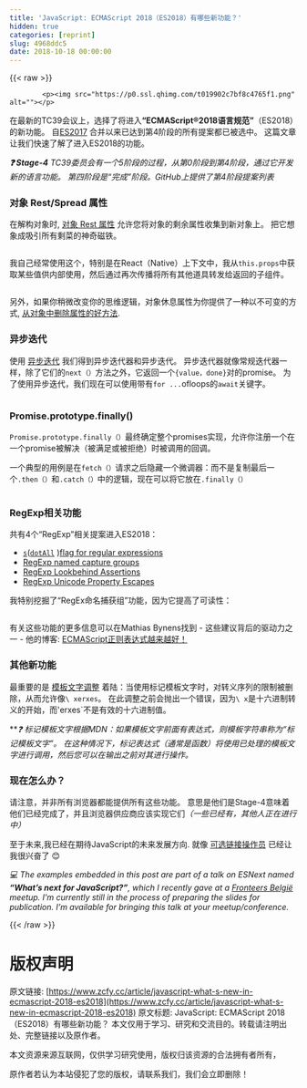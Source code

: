 ```yaml
---
title: 'JavaScript: ECMAScript 2018（ES2018）有哪些新功能？'
hidden: true
categories: [reprint]
slug: 4968ddc5
date: 2018-10-18 00:00:00
---
```


{{< raw >}}

            <p><img src="https://p0.ssl.qhimg.com/t019902c7bf8c4765f1.png" alt=""></p>
<p>在最新的TC39会议上，选择了将进入<strong>“ECMAScript®2018语言规范”</strong>（ES2018）的新功能。 自<a href="https://www.bram.us/2017/07/18/es2017-es8-language-features/">ES2017</a> 合并以来已达到第4阶段的所有提案都已被选中。 这篇文章让我们快速了解了进入ES2018的功能。 </p>
<p><strong><em>❓ Stage-4</em></strong> <em>TC39委员会有一个5阶段的过程，从第0阶段到第4阶段，通过它开发新的语言功能。 第四阶段是“完成”阶段。GitHub上提供了第4阶段提案列表</em></p>
<h3>对象 Rest/Spread 属性</h3>
<p>在解构对象时, <a href="https://github.com/tc39/proposal-object-rest-spread">对象 Rest 属性</a> 允许您将对象的剩余属性收集到新对象上。 把它想象成吸引所有剩菜的神奇磁铁。</p>
<p><img src="https://p0.ssl.qhimg.com/t018ae788fa61f569f8.png" alt=""></p>
<p>我自己经常使用这个，特别是在React（Native）上下文中，我从<code>this.props</code>中获取某些值供内部使用，然后通过再次传播将所有其他道具转发给返回的子组件。</p>
<p><img src="https://p0.ssl.qhimg.com/t01e5b700f55b4f0e33.png" alt=""></p>
<p>另外，如果你稍微改变你的思维逻辑，对象休息属性为你提供了一种以不可变的方式, <a href="https://www.bram.us/2018/01/10/javascript-removing-a-property-from-an-object-immutably-by-destructuring-it/">从对象中删除属性的好方法</a>.</p>
<h3>异步迭代</h3>
<p>使用 <a href="https://github.com/tc39/proposal-async-iteration">异步迭代</a> 我们得到异步迭代器和异步迭代。 异步迭代器就像常规迭代器一样，除了它们的<code>next（）</code>方法之外，它返回一个<code>{value，done}</code>对的promise。 为了使用异步迭代，我们现在可以使用带有<code>for ...</code>ofloops的<code>await</code>关键字。</p>
<p><img src="https://p0.ssl.qhimg.com/t0185be641b30d874d6.png" alt=""></p>
<h3>Promise.prototype.finally()</h3>
<p><code>Promise.prototype.finally（）</code>最终确定整个promises实现，允许你注册一个在一个promise被解决（被满足或被拒绝）时被调用的回调。</p>
<p>一个典型的用例是在<code>fetch（）</code>请求之后隐藏一个微调器：而不是复制最后一个<code>.then（）</code>和<code>.catch（）</code>中的逻辑，现在可以将它放在<code>.finally（）</code></p>
<p><img src="https://p0.ssl.qhimg.com/t013b661bef1e678083.png" alt=""></p>
<h3>RegExp相关功能</h3>
<p>共有4个“RegExp”相关提案进入ES2018：</p>
<ul>
<li><a href="https://github.com/tc39/proposal-regexp-dotall-flag"><code>s</code></a>(<a href="https://github.com/tc39/proposal-regexp-dotall-flag"><code>dotAll</code></a> )<a href="https://github.com/tc39/proposal-regexp-dotall-flag">flag for regular expressions</a></li>
<li><a href="https://github.com/tc39/proposal-regexp-named-groups">RegExp named capture groups</a></li>
<li><a href="https://github.com/tc39/proposal-regexp-lookbehind">RegExp Lookbehind Assertions</a></li>
<li><a href="https://github.com/tc39/proposal-regexp-unicode-property-escapes">RegExp Unicode Property Escapes</a></li>
</ul>
<p>我特别挖掘了“RegEx命名捕获组”功能，因为它提高了可读性：</p>
<p><img src="https://p0.ssl.qhimg.com/t01759a10d90da7ecc7.png" alt=""></p>
<p>有关这些功能的更多信息可以在Mathias Bynens找到 - 这些建议背后的驱动力之一 - 他的博客: <a href="https://mathiasbynens.be/notes/es-regexp-proposals">ECMAScript正则表达式越来越好！</a></p>
<h3>其他新功能</h3>
<p>最重要的是 <a href="https://github.com/tc39/proposal-template-literal-revision">模板文字调整</a> 着陆：当使用标记模板文字时，对转义序列的限制被删除，从而允许像<code>\ xerxes</code>。 在此调整之前会抛出一个错误，因为<code>\ x</code>是十六进制转义的开始，而'erxes`不是有效的十六进制值。</p>
<p>**<em>❓ 标记模板文字根据MDN：如果模板文字前面有表达式，则模板字符串称为“标记模板文字”。 在这种情况下，标记表达式（通常是函数）将使用已处理的模板文字进行调用，然后您可以在输出之前对其进行操作。</em></p>
<h3>现在怎么办？</h3>
<p>请注意，并非所有浏览器都能提供所有这些功能。 意思是他们是Stage-4意味着他们已经完成了，并且浏览器供应商应该实现它们<em>（一些已经有，其他人正在进行中）</em></p>
<p>至于未来,我已经在期待JavaScript的未来发展方向. 就像 <a href="https://www.bram.us/2017/01/30/javascript-null-propagation-operator/">可选链接操作员</a> 已经让我很兴奋了 😊</p>
<p><em>💻 The examples embedded in this post are part of a talk on ESNext named</em> <strong><em>“What’s next for JavaScript?”</em></strong><em>, which I recently gave at a</em> <a href="https://fronteers.nl/vereniging/commissies/belgie"><em>Fronteers België</em></a> <em>meetup. I’m currently still in the process of preparing the slides for publication. I’m available for bringing this talk at your meetup/conference.</em></p>

          
{{< /raw >}}

# 版权声明
原文链接: [https://www.zcfy.cc/article/javascript-what-s-new-in-ecmascript-2018-es2018](https://www.zcfy.cc/article/javascript-what-s-new-in-ecmascript-2018-es2018)
原文标题: JavaScript: ECMAScript 2018（ES2018）有哪些新功能？
本文仅用于学习、研究和交流目的。转载请注明出处、完整链接以及原作者。 

本文资源来源互联网，仅供学习研究使用，版权归该资源的合法拥有者所有，

原作者若认为本站侵犯了您的版权，请联系我们，我们会立即删除！
